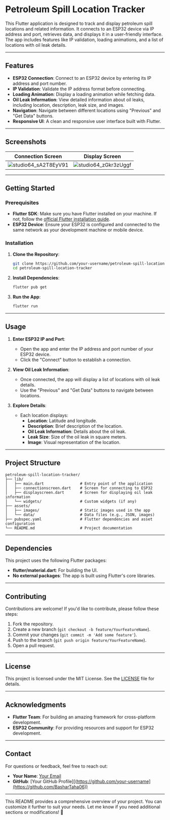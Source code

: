 # Petroleum Spill Location Tracker

This Flutter application is designed to track and display petroleum spill locations and related information. It connects to an ESP32 device via IP address and port, retrieves data, and displays it in a user-friendly interface. The app includes features like IP validation, loading animations, and a list of locations with oil leak details.

---

## Features

- **ESP32 Connection**: Connect to an ESP32 device by entering its IP address and port number.
- **IP Validation**: Validate the IP address format before connecting.
- **Loading Animation**: Display a loading animation while fetching data.
- **Oil Leak Information**: View detailed information about oil leaks, including location, description, leak size, and images.
- **Navigation**: Navigate between different locations using "Previous" and "Get Data" buttons.
- **Responsive UI**: A clean and responsive user interface built with Flutter.

---

## Screenshots

| Connection Screen | Display Screen |
|-------------------|----------------|
| ![studio64_sA2T8EyV91](https://github.com/user-attachments/assets/19a5a6f1-e387-48a7-84d1-2ca305094c71) |![studio64_zGkr3zUggf](https://github.com/user-attachments/assets/9b0f2c9b-b149-4d87-8518-aaf317e1792a)|

---

## Getting Started

### Prerequisites

- **Flutter SDK**: Make sure you have Flutter installed on your machine. If not, follow the [official Flutter installation guide](https://flutter.dev/docs/get-started/install).
- **ESP32 Device**: Ensure your ESP32 is configured and connected to the same network as your development machine or mobile device.

### Installation

1. **Clone the Repository**:
   ```bash
   git clone https://github.com/your-username/petroleum-spill-location-tracker.git
   cd petroleum-spill-location-tracker
   ```

2. **Install Dependencies**:
   ```bash
   flutter pub get
   ```

3. **Run the App**:
   ```bash
   flutter run
   ```

---

## Usage

1. **Enter ESP32 IP and Port**:
   - Open the app and enter the IP address and port number of your ESP32 device.
   - Click the "Connect" button to establish a connection.

2. **View Oil Leak Information**:
   - Once connected, the app will display a list of locations with oil leak details.
   - Use the "Previous" and "Get Data" buttons to navigate between locations.

3. **Explore Details**:
   - Each location displays:
     - **Location**: Latitude and longitude.
     - **Description**: Brief description of the location.
     - **Oil Leak Information**: Details about the oil leak.
     - **Leak Size**: Size of the oil leak in square meters.
     - **Image**: Visual representation of the location.

---

## Project Structure

```
petroleum-spill-location-tracker/
├── lib/
│   ├── main.dart                # Entry point of the application
│   ├── connectionscreen.dart    # Screen for connecting to ESP32
│   ├── displayscreen.dart       # Screen for displaying oil leak information
│   └── widgets/                 # Custom widgets (if any)
├── assets/
│   ├── images/                  # Static images used in the app
│   └── data/                    # Data files (e.g., JSON, images)
├── pubspec.yaml                 # Flutter dependencies and asset configuration
└── README.md                    # Project documentation
```

---

## Dependencies

This project uses the following Flutter packages:

- **flutter/material.dart**: For building the UI.
- **No external packages**: The app is built using Flutter's core libraries.

---

## Contributing

Contributions are welcome! If you'd like to contribute, please follow these steps:

1. Fork the repository.
2. Create a new branch (`git checkout -b feature/YourFeatureName`).
3. Commit your changes (`git commit -m 'Add some feature'`).
4. Push to the branch (`git push origin feature/YourFeatureName`).
5. Open a pull request.

---

## License

This project is licensed under the MIT License. See the [LICENSE](LICENSE) file for details.

---

## Acknowledgments

- **Flutter Team**: For building an amazing framework for cross-platform development.
- **ESP32 Community**: For providing resources and support for ESP32 development.

---

## Contact

For questions or feedback, feel free to reach out:

- **Your Name**: [Your Email](Eng.Bashar.Taha@gmail.com)
- **GitHub**: [Your GitHub Profile][(https://github.com/your-username](https://github.com/BasharTaha06))

---

This README provides a comprehensive overview of your project. You can customize it further to suit your needs. Let me know if you need additional sections or modifications! 🚀
